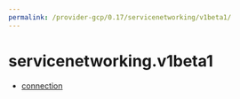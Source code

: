 ```yaml
---
permalink: /provider-gcp/0.17/servicenetworking/v1beta1/
---
```


# servicenetworking.v1beta1



* [connection](connection.md)